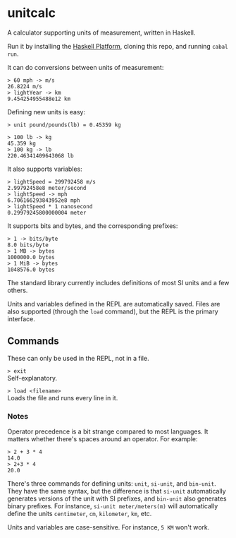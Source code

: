 # unitcalc
A calculator supporting units of measurement, written in Haskell.

Run it by installing the [Haskell Platform](https://www.haskell.org/platform/), cloning this repo, and running `cabal run`.

It can do conversions between units of measurement:
```
> 60 mph -> m/s
26.8224 m/s
> lightYear -> km
9.454254955488e12 km
```

Defining new units is easy:
```
> unit pound/pounds(lb) = 0.45359 kg

> 100 lb -> kg
45.359 kg
> 100 kg -> lb
220.46341409643068 lb
```

It also supports variables:
```
> lightSpeed = 299792458 m/s
2.99792458e8 meter/second
> lightSpeed -> mph
6.706166293843952e8 mph
> lightSpeed * 1 nanosecond
0.29979245800000004 meter
```

It supports bits and bytes, and the corresponding prefixes:
```
> 1 -> bits/byte
8.0 bits/byte
> 1 MB -> bytes
1000000.0 bytes
> 1 MiB -> bytes
1048576.0 bytes
```

The standard library currently includes definitions of most SI units and a few others.

Units and variables defined in the REPL are automatically saved. Files are also supported (through the `load` command), but the REPL is the primary interface.


## Commands

These can only be used in the REPL, not in a file.

`> exit`  
Self-explanatory.

`> load <filename>`  
Loads the file and runs every line in it.


### Notes

Operator precedence is a bit strange compared to most languages. It matters whether there's spaces around an operator. For example:

```
> 2 + 3 * 4
14.0
> 2+3 * 4
20.0
```

There's three commands for defining units: `unit`, `si-unit`, and `bin-unit`. They have the same syntax, but the difference is that `si-unit` automatically generates versions of the unit with SI prefixes, and `bin-unit` also generates binary prefixes. For instance, `si-unit meter/meters(m)` will automatically define the units `centimeter`, `cm`, `kilometer`, `km`, etc.

Units and variables are case-sensitive. For instance, `5 KM` won't work.
